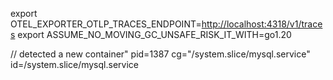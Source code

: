 export OTEL_EXPORTER_OTLP_TRACES_ENDPOINT=<http://localhost:4318/v1/traces>
export ASSUME_NO_MOVING_GC_UNSAFE_RISK_IT_WITH=go1.20

// detected a new container" pid=1387 cg="/system.slice/mysql.service" id=/system.slice/mysql.service
